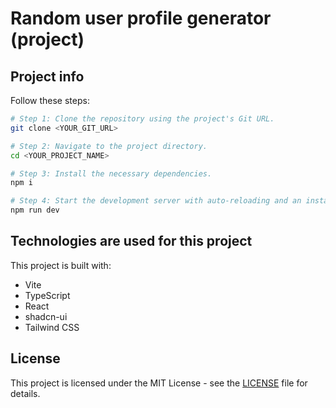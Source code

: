 # Random user profile generator (project)

## Project info

Follow these steps:

```sh
# Step 1: Clone the repository using the project's Git URL.
git clone <YOUR_GIT_URL>

# Step 2: Navigate to the project directory.
cd <YOUR_PROJECT_NAME>

# Step 3: Install the necessary dependencies.
npm i

# Step 4: Start the development server with auto-reloading and an instant preview.
npm run dev
```

## Technologies are used for this project

This project is built with:

- Vite
- TypeScript
- React
- shadcn-ui
- Tailwind CSS

## License

This project is licensed under the MIT License - see the [LICENSE](LICENSE) file for details.
